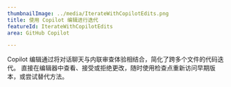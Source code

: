 ```yaml
---
thumbnailImage: ../media/IterateWithCopilotEdits.png
title: 使用 Copilot 编辑进行迭代
featureId: IterateWithCopilotEdits
area: GitHub Copilot

---
```



Copilot 编辑通过将对话聊天与内联审查体验相结合，简化了跨多个文件的代码迭代。 直接在编辑器中查看、接受或拒绝更改，随时使用检查点重新访问早期版本，或尝试替代方法。


